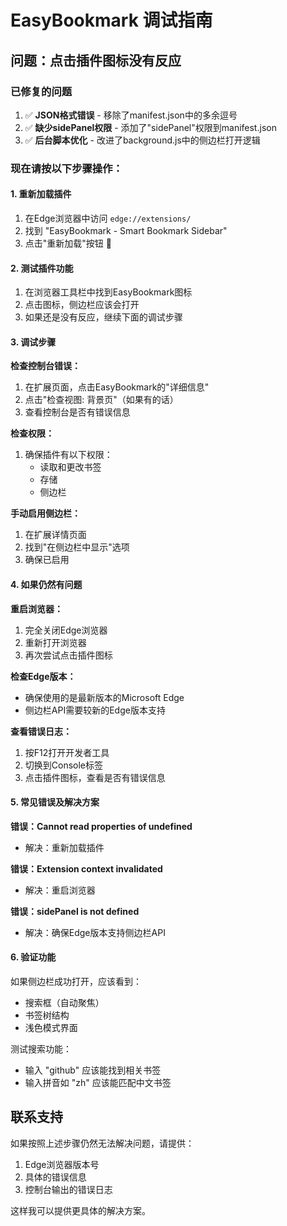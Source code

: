 # EasyBookmark 调试指南

## 问题：点击插件图标没有反应

### 已修复的问题
1. ✅ **JSON格式错误** - 移除了manifest.json中的多余逗号
2. ✅ **缺少sidePanel权限** - 添加了"sidePanel"权限到manifest.json
3. ✅ **后台脚本优化** - 改进了background.js中的侧边栏打开逻辑

### 现在请按以下步骤操作：

#### 1. 重新加载插件
1. 在Edge浏览器中访问 `edge://extensions/`
2. 找到 "EasyBookmark - Smart Bookmark Sidebar"
3. 点击"重新加载"按钮 🔄

#### 2. 测试插件功能
1. 在浏览器工具栏中找到EasyBookmark图标
2. 点击图标，侧边栏应该会打开
3. 如果还是没有反应，继续下面的调试步骤

#### 3. 调试步骤

**检查控制台错误：**
1. 在扩展页面，点击EasyBookmark的"详细信息"
2. 点击"检查视图: 背景页"（如果有的话）
3. 查看控制台是否有错误信息

**检查权限：**
1. 确保插件有以下权限：
   - 读取和更改书签
   - 存储
   - 侧边栏

**手动启用侧边栏：**
1. 在扩展详情页面
2. 找到"在侧边栏中显示"选项
3. 确保已启用

#### 4. 如果仍然有问题

**重启浏览器：**
1. 完全关闭Edge浏览器
2. 重新打开浏览器
3. 再次尝试点击插件图标

**检查Edge版本：**
- 确保使用的是最新版本的Microsoft Edge
- 侧边栏API需要较新的Edge版本支持

**查看错误日志：**
1. 按F12打开开发者工具
2. 切换到Console标签
3. 点击插件图标，查看是否有错误信息

#### 5. 常见错误及解决方案

**错误：Cannot read properties of undefined**
- 解决：重新加载插件

**错误：Extension context invalidated**
- 解决：重启浏览器

**错误：sidePanel is not defined**
- 解决：确保Edge版本支持侧边栏API

#### 6. 验证功能

如果侧边栏成功打开，应该看到：
- 搜索框（自动聚焦）
- 书签树结构
- 浅色模式界面

测试搜索功能：
- 输入 "github" 应该能找到相关书签
- 输入拼音如 "zh" 应该能匹配中文书签

## 联系支持

如果按照上述步骤仍然无法解决问题，请提供：
1. Edge浏览器版本号
2. 具体的错误信息
3. 控制台输出的错误日志

这样我可以提供更具体的解决方案。
